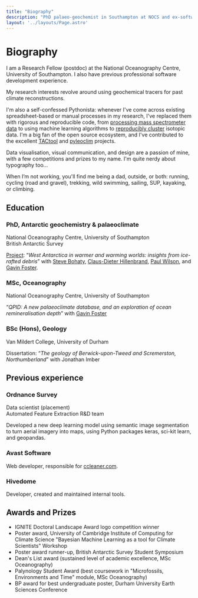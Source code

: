 ```yaml
---
title: "Biography"
description: "PhD palaeo-geochemist in Southampton at NOCS and ex-software developer"
layout: '../layouts/Page.astro'
---
```


# Biography

I am a Research Fellow (postdoc) at the National Oceanography Centre, University of Southampton. I also have previous professional software development experience.

My research interests revolve around using geochemical tracers for past climate reconstructions.

I'm also a self-confessed Pythonista: whenever I've come across existing spreadsheet-based or manual processes in my research, I've replaced them with rigorous and reproducible code, from [processing mass spectrometer data](https://github.com/tomarney/icpmsprocess) to using machine learning algorithms to [reproducibly cluster](/publications/egu-2024-west-antarctic-laser-lead/) isotopic data.
I'm a big fan of the open source ecosystem, and I've contributed to the excellent [TACtool](https://github.com/BritishGeologicalSurvey/tactool) and [pyleoclim](https://github.com/LinkedEarth/Pyleoclim_util) projects.

Data visualisation, visual communication, and design are a passion of mine, with a few competitions and prizes to my name. I'm quite nerdy about typography too…

When I’m not working, you'll find me being a dad, outside, or both: running, cycling (road and gravel), trekking, wild swimming, sailing, SUP, kayaking, or climbing.

## Education

### PhD, Antarctic geochemistry & palaeoclimate

National Oceanography Centre, University of Southampton\
British Antarctic Survey

[Project](/posts/my-phd-project): “*West Antarctica in warmer and warming worlds: insights from ice-rafted debris*” with [Steve Bohaty](https://www.geow.uni-heidelberg.de/forschungsgruppen/bohaty/), [Claus-Dieter Hillenbrand](https://www.bas.ac.uk/profile/hilc/), [Paul Wilson](https://www.southampton.ac.uk/people/5wync6), and [Gavin Foster](https://www.southampton.ac.uk/people/5x7bvy).

### MSc, Oceanography

National Oceanography Centre, University of Southampton

“*QPID: A new palaeoclimate database, and an exploration of ocean remineralisation depth*” with [Gavin Foster](https://www.southampton.ac.uk/people/5x7bvy)

### BSc (Hons), Geology

Van Mildert College, University of Durham

Dissertation: “*The geology of Berwick-upon-Tweed and Scremerston, Northumberland*” with Jonathan Imber

## Previous experience

### Ordnance Survey

Data scientist (placement)\
Automated Feature Extraction R&D team

Developed a new deep learning model using semantic image segmentation to turn aerial imagery into maps, using Python packages keras, sci-kit learn, and geopandas.

### Avast Software

Web developer, responsible for [ccleaner.com](https://www.ccleaner.com).

### Hivedome

Developer, created and maintained internal tools.

## Awards and Prizes

- IGNITE Doctoral Landscape Award logo competition winner
- Poster award, University of Cambridge Institute of Computing for Climate Science "Bayesian Machine Learning as a tool for Climate Scientists" Workshop
- Poster award runner-up, British Antarctic Survey Student Symposium
- Dean's List award (sustained level of academic excellence, MSc Oceanography)
- Palynology Student Award (best coursework in "Microfossils, Environments and Time" module, MSc Oceanography)
- BP award for best undergraduate poster, Durham University Earth Sciences Conference
